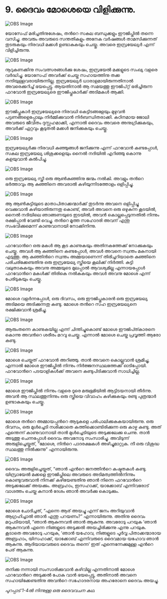 # 9.  ദൈവം മോശെയെ വിളിക്കുന്നു.

![OBS Image](https://cdn.door43.org/obs/jpg/360px/obs-en-09-01.jpg)

യോസേഫ് മരിച്ചതിനുശേഷം, തന്‍റെ സകല ബന്ധുക്കളും ഈജിപ്തില്‍ തന്നെ വസിച്ചു. അവരും അവരുടെ സന്തതികളും അനേക വര്‍ഷങ്ങള്‍ താമസിക്കുന്നത് തുടരുകയും നിരവധി മക്കള്‍ ഉണ്ടാകുകയും ചെയ്തു. അവരെ ഇസ്രയേല്യര്‍ എന്ന് വിളിച്ചിരുന്നു.

![OBS Image](https://cdn.door43.org/obs/jpg/360px/obs-en-09-02.jpg)

നൂറുകണക്കിനു സംവത്സരങ്ങള്‍ക്കു ശേഷം, ഇസ്രയേല്‍ മക്കളുടെ സംഖ്യ വളരെ വര്‍ദ്ധിച്ചു. യോസേഫ് അവര്‍ക്ക് ചെയ്ത സഹായത്തിനു തക്ക നന്ദിയുള്ളവരായിരുന്നില്ല. ഇസ്രയേല്യര്‍ ധാരാളമായിരുന്നതിനാല്‍ അവരെക്കുറിച്ച് ഭയപ്പെട്ടു. ആയതിനാല്‍ ആ സമയത്തു ഈജിപ്റ്റ്‌ ഭരിച്ചിരുന്ന ഫറവോന്‍ ഇസ്രയേല്യരെ ഈജിപ്തുകാര്‍ക്ക് അടിമകള്‍ ആക്കി.

![OBS Image](https://cdn.door43.org/obs/jpg/360px/obs-en-09-03.jpg)

ഈജിപ്തുകാര്‍ ഇസ്രയേല്യരെ നിരവധി കെട്ടിടങ്ങളേയും മുഴുവന്‍ പട്ടണങ്ങളെപ്പോലും നിര്‍മ്മിക്കുവാന്‍ നിര്‍ബന്ധിതരാക്കി. കഠിനമായ ജോലി അവരുടെ ജീവിതം ദുസ്സഹമാക്കി, എന്നാല്‍ ദൈവം അവരെ അനുഗ്രിക്കുകയും, അവര്‍ക്ക് ഏറ്റവും കൂടുതല്‍ മക്കള്‍ ജനിക്കുകയും ചെയ്തു. 

![OBS Image](https://cdn.door43.org/obs/jpg/360px/obs-en-09-04.jpg)

ഇസ്രയേല്യര്‍ക്കു നിരവധി കുഞ്ഞുങ്ങള്‍ ജനിക്കുന്നു എന്ന് ഫറവോന്‍ കണ്ടപ്പോള്‍, സകല ഇസ്രയേല്യ ശിശുക്കളെയും നൈല്‍ നദിയില്‍ എറിഞ്ഞു കൊന്നു കളയുവാന്‍ കല്‍പിച്ചു.

![OBS Image](https://cdn.door43.org/obs/jpg/360px/obs-en-09-05.jpg)

ഒരു ഇസ്രയേല്യ സ്ത്രീ ഒരു ആണ്‍കുഞ്ഞിനു ജന്മം നല്‍കി. അവളും തന്‍റെ ഭര്‍ത്താവും ആ കുഞ്ഞിനെ അവരാല്‍ കഴിയുന്നിടത്തോളം ഒളിപ്പിച്ചു. 

![OBS Image](https://cdn.door43.org/obs/jpg/360px/obs-en-09-06.jpg)

ആ ആണ്‍കുട്ടിയുടെ മാതാപിതാക്കന്മാര്‍ക്ക് തുടര്‍ന്നു അവനെ ഒളിപ്പിച്ചു വെക്കുവാന്‍ കഴിയാതിരുന്നതു കൊണ്ട്, അവര്‍ അവനെ ഒരു ഒഴുകുന്ന കൂടയില്‍, നൈല്‍ നദിയിലെ ഞാങ്ങണയുടെ ഇടയില്‍, അവന്‍ കൊല്ലപ്പെടുന്നതില്‍ നിന്നും രക്ഷിപ്പാന്‍ വേണ്ടി വെച്ചു. തന്‍റെ മൂത്ത സഹോദരി അവന് എന്തു സംഭവിക്കുമെന്ന് കാണുവാനായി നോക്കിനിന്നു.

![OBS Image](https://cdn.door43.org/obs/jpg/360px/obs-en-09-07.jpg)

ഫറവോന്‍റെ ഒരു മകള്‍ ആ കൂട കാണുകയും അതിനകത്തേക്ക് നോക്കുകയും ചെയ്തു. അവള്‍ ആ കുഞ്ഞിനെ കണ്ടപ്പോള്‍, അവള്‍ അവനെ സ്വന്തം മകനായി എടുത്തു. ആ കുഞ്ഞിന്‍റെ  സ്വന്തം അമ്മയാണെന്ന് തിരിച്ചറിയാതെ കുഞ്ഞിനെ പരിചരിക്കേണ്ടതിനു  ഒരു ഇസ്രയേല്യ സ്ത്രീയെ കൂലിക്ക് നിര്‍ത്തി. കുട്ടി വലുതാകുകയും അവനു അമ്മയുടെ മുലപ്പാല്‍ ആവശ്യമില്ല എന്നായപ്പോള്‍ ഫറവോന്‍റെ മകള്‍ക്ക് തിരികെ നല്‍കുകയും അവള്‍ അവനു മോശെ എന്ന് പേരിടുകയും ചെയ്തു.

![OBS Image](https://cdn.door43.org/obs/jpg/360px/obs-en-09-08.jpg)

മോശെ വളര്‍ന്നപ്പോള്‍, ഒരു ദിവസം,  ഒരു ഈജിപ്തുകാരന്‍ ഒരു ഇസ്രയേല്യ അടിമയെ അടിക്കുന്നതു കണ്ടു. മോശെ തന്‍റെ സഹ ഇസ്രയേല്യനെ രക്ഷിക്കുവാന്‍ ശ്രമിച്ചു.

![OBS Image](https://cdn.door43.org/obs/jpg/360px/obs-en-09-09.jpg)

ആരുംതന്നെ കാണുകയില്ല എന്ന് ചിന്തിച്ചുകൊണ്ട് മോശെ ഈജിപ്ത്കാരനെ കൊന്നു അവന്‍റെ ശരീരം മറവു ചെയ്തു. എന്നാല്‍ മോശെ ചെയ്ത പ്രവൃത്തി ആരോ കണ്ടു.

![OBS Image](https://cdn.door43.org/obs/jpg/360px/obs-en-09-10.jpg)

മോശെ ചെയ്തത് ഫറവോന്‍ അറിഞ്ഞു. താന്‍ അവനെ കൊല്ലുവാന്‍ ശ്രമിച്ചു, എന്നാല്‍ മോശെ ഈജിപ്തില്‍ നിന്നും  നിര്‍ജ്ജനസ്ഥലത്തേക്ക് ഓടിപ്പോയി. ഫറവോന്‍റെ പടയാളികള്‍ക്ക് അവനെ കണ്ടുപിടിക്കുവാന്‍ സാധിച്ചില്ല.

![OBS Image](https://cdn.door43.org/obs/jpg/360px/obs-en-09-11.jpg)

മോശെ ഈജിപ്തില്‍ നിന്നും വളരെ ദൂരെ മരുഭൂമിയില്‍ ആട്ടിടയനായി തീര്‍ന്നു. അവന്‍  ആ സ്ഥലത്തുനിന്നും ഒരു സ്ത്രീയെ വിവാഹം കഴിക്കുകയും രണ്ടു പുത്രന്മാര്‍ ഉണ്ടാകുകയും ചെയ്തു.

![OBS Image](https://cdn.door43.org/obs/jpg/360px/obs-en-09-12.jpg)

മോശെ തന്‍റെ അമ്മായപ്പന്‍റെ ആടുകളെ പരിപാലിക്കുകകയായിരുന്നു. ഒരു ദിവസം, ഒരു മുള്‍ച്ചെടി നശിക്കാതെ കത്തിക്കൊണ്ടിരിക്കുന്ന ഒരു കാഴ്ച കണ്ടു. അത് എന്തെന്ന് കാണുവാനായി താന്‍ മുള്‍ച്ചെടിയുടെ അടുക്കലേക്കു ചെന്നു. താന്‍ അടുത്തു ചെന്നപ്പോള്‍ ദൈവം അവനോടു സംസാരിച്ചു. അവിടുന്ന് അരുളിച്ചെയ്തത്, “മോശെ, നിന്‍റെ പാദരക്ഷകള്‍ അഴിച്ചുമാറ്റുക. നീ ഒരു വിശുദ്ധ സ്ഥലത്തു നില്‍ക്കുന്നു” എന്നായിരുന്നു.



![OBS Image](https://cdn.door43.org/obs/jpg/360px/obs-en-09-13.jpg)

ദൈവം അരുളിച്ചെയ്തത്, “ഞാന്‍ എന്‍റെ ജനത്തിന്‍റെ കഷ്ടതകള്‍ കണ്ടു. യിസ്രായേല്‍ മക്കളെ  ഈജിപ്തിലെ അവരുടെ അടിമത്വത്തില്‍നിന്നും കൊണ്ടുവരുവാന്‍ നിനക്ക് കഴിയേണ്ടതിനു ഞാന്‍ നിന്നെ ഫറവോന്‍റെ അടുക്കലേക്ക് അയക്കും. അബ്രഹാം, ഇസഹാക്ക്, യാക്കോബ് എന്നിവരോട് വാഗ്ദത്തം ചെയ്ത കനാന്‍ ദേശം ഞാന്‍ അവര്‍ക്കു കൊടുക്കും.   

![OBS Image](https://cdn.door43.org/obs/jpg/360px/obs-en-09-14.jpg)

മോശെ ചോദിച്ചത്, “എന്നെ  ആര് അയച്ചു എന്ന് ജനം അറിയുവാന്‍ ആഗ്രഹിച്ചാല്‍  ഞാന്‍ എന്തു പറയണം?” എന്നായിരുന്നു. അതിനു ദൈവം മറുപടിയായി, “ഞാന്‍ ആകുന്നവന്‍ ഞാന്‍ ആകുന്നു. അവരോടു പറയുക ‘ഞാന്‍ ആകുന്നവന്‍  എന്നെ നിങ്ങളുടെ അടുക്കല്‍ അയച്ചിരിക്കുന്നു എന്നു പറയുക. കൂടാതെ അവരോടു പറയുക, ‘ഞാന്‍ യഹോവ, നിങ്ങളുടെ പൂര്‍വ്വ പിതാക്കന്മാരായ അബ്രഹാം, യിസഹാക്ക്, യാക്കോബ് എന്നിവരുടെ ദൈവമായ യഹോവ ഞാന്‍ ആകുന്നു. ആദിയായവരുടെ ദൈവം തന്നെ’ ഇത് എന്നെന്നേക്കുമുള്ള എന്‍റെ പേര് ആകുന്നു.

![OBS Image](https://cdn.door43.org/obs/jpg/360px/obs-en-09-15.jpg)

തനിക്കു നന്നായി സംസാരിക്കുവാന്‍ കഴിവില്ല എന്നതിനാല്‍ മോശെ ഫറവോന്‍റെ അടുക്കല്‍ പോകു വാന്‍ ഭയപ്പെട്ടു, അതിനാല്‍ അവനെ സഹായിക്കേണ്ടതിനു അവന്‍റെ സഹോദരനായ അഹരോനെ ദൈവം അയച്ചു.

_പുറപ്പാട് 1-4ല്‍ നിന്നുള്ള ഒരു ദൈവവചന കഥ._
